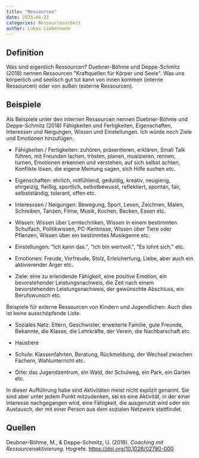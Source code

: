 ```yaml
---
title: "Ressourcen"
date: 2023-04-22
categories: Ressourcenarbeit
author: Lukas Liebermann
---
```


## Definition

Was sind eigentlich Ressourcen? Duebner-Böhme und
Deppe-Schmitz (2018) nennen Ressourcen "Kraftquellen für Körper und Seele". Was
uns körperlich und seelisch gut tut kann von innen kommen (interne Ressourcen)
oder von außen (externe Ressourcen).

## Beispiele

Als Beispiele unter den internen Ressourcen nennen Duebner-Böhme und
Deppe-Schmitz (2018) Fähigkeiten und Fertigkeiten, Eigenschaften, Interessen
und Neigungen, Wissen und Einstellungen. Ich würde noch Ziele und Emotionen
hinzufügen.

- Fähigkeiten / Fertigkeiten: zuhören, präsentieren, erklären, Small Talk
führen, mit Freunden lachen, trösten, planen, musizieren, rennen, turnen,
Emotionen erkennen und verstehen, auf sich selbst achten, Konflikte lösen, die
eigene Meinung sagen, sich Hilfe suchen etc.

- Eigenschaften: ehrlich, mitfühlend, geduldig, kreativ, neugierig, ehrgeizig,
fleißig, sportlich, selbstbewusst, reflektiert, spontan, fair, selbstständig,
tolerant, offen etc.

- Interesssen / Neigungen: Bewegung, Sport, Lesen, Zeichnen, Malen, Schreiben,
Tanzen, Filme, Musik, Kochen, Backen, Essen etc.

- Wissen: Wissen über Lerntechniken, Wissen in einem bestimmten Schulfach,
Politikwissen, PC-Kentnisse, Wissen über Tiere oder Pflanzen, Wissen über ein
bestimmtes Musikgenre etc.

- Einstellungen: "Ich kann das.", "Ich bin wertvoll.", "Es lohnt sich." etc.

- Emotionen: Freude, Vorfreude, Stolz, Erleichertung, Liebe, aber auch ein
aktivierender Ärger etc.

- Ziele: eine zu erlendende Fähigkeit, eine positive Emotion, ein
bevorstehender Leistungsnachweis, die Zeit nach einem bevorstehenden
Leistungsnachweis, der gewünschte Abschluss, ein Berufswunsch etc. 

Beispiele für externe Ressourcen von Kindern und Jugendlichen: Auch dies ist
keine ausschöpfende Liste.

- Soziales Netz: Eltern, Geschwister, erweiterte Familie, gute Freunde,
Bekannte, die Klasse, die Lehrkräfte, der Verein, die Nachbarschaft etc.

- Haustiere

- Schule: Klassenfahrten, Beratung, Rückmeldung, der Wechsel zwischen Fächern,
Wahlunterricht etc.

- Orte: das Jugendzentrum, ein Wald, der Schulweg, ein Park, ein Garten etc.

In dieser Aufführung habe sind Aktivitäten meist nicht explizit genannt. Sie
sind aber unter jedem Punkt mitzudenken, sei es eine Aktivität, in der einer
Interesse nachgegangen wird, eine Fähigkeit, die ausgenutzt wird oder ein
Austausch, der mit einer Person aus dem sozialen Netzwerk stattfindet.

## Quellen

Deubner-Böhme, M., & Deppe-Schmitz, U. (2018). _Coaching mit
Ressourcenaktivierung._ Hogrefe. https://doi.org/10.1026/02790-000

